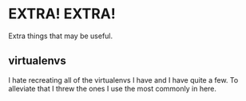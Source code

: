 # EXTRA! EXTRA!
Extra things that may be useful.

## virtualenvs
I hate recreating all of the virtualenvs I have
and I have quite a few. To alleviate that I threw
the ones I use the most commonly in here.
